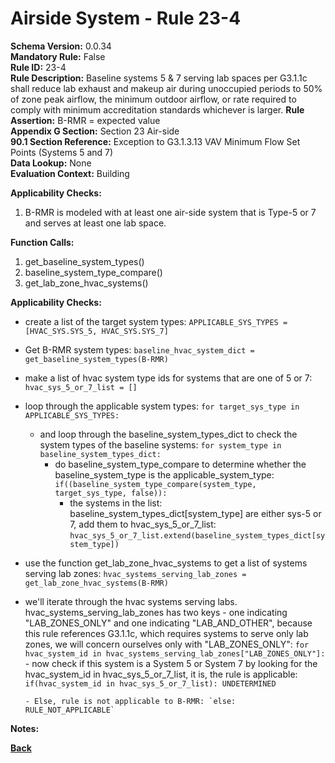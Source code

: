 
# Airside System - Rule 23-4 

**Schema Version:** 0.0.34  
**Mandatory Rule:** False  
**Rule ID:** 23-4  
**Rule Description:** Baseline systems 5 & 7 serving lab spaces per G3.1.1c shall reduce lab exhaust and makeup air during unoccupied periods to 50% of zone peak airflow, the minimum outdoor airflow, or rate required to comply with minimum accreditation standards whichever is larger.
**Rule Assertion:** B-RMR = expected value  
**Appendix G Section:** Section 23 Air-side  
**90.1 Section Reference:** Exception to G3.1.3.13 VAV Minimum Flow Set Points (Systems 5 and 7)  
**Data Lookup:** None  
**Evaluation Context:** Building  

**Applicability Checks:**  

1. B-RMR is modeled with at least one air-side system that is Type-5 or 7 and serves at least one lab space.  

**Function Calls:**  

1. get_baseline_system_types()
2. baseline_system_type_compare()
3. get_lab_zone_hvac_systems()

**Applicability Checks:**  
- create a list of the target system types: `APPLICABLE_SYS_TYPES = [HVAC_SYS.SYS_5, HVAC_SYS.SYS_7]`
- Get B-RMR system types: `baseline_hvac_system_dict = get_baseline_system_types(B-RMR)`

- make a list of hvac system type ids for systems that are one of 5 or 7: `hvac_sys_5_or_7_list = []`
- loop through the applicable system types: `for target_sys_type in APPLICABLE_SYS_TYPES:`
    - and loop through the baseline_system_types_dict to check the system types of the baseline systems: `for system_type in baseline_system_types_dict:`
        - do baseline_system_type_compare to determine whether the baseline_system_type is the applicable_system_type: `if((baseline_system_type_compare(system_type, target_sys_type, false)):`
            - the systems in the list: baseline_system_types_dict[system_type] are either sys-5 or 7, add them to hvac_sys_5_or_7_list: `hvac_sys_5_or_7_list.extend(baseline_system_types_dict[system_type])`
- use the function get_lab_zone_hvac_systems to get a list of systems serving lab zones: `hvac_systems_serving_lab_zones = get_lab_zone_hvac_systems(B-RMR)`
- we'll iterate through the hvac systems serving labs.  hvac_systems_serving_lab_zones has two keys - one indicating "LAB_ZONES_ONLY" and one indicating "LAB_AND_OTHER", because this rule references G3.1.1c, which requires systems to serve only lab zones, we will concern ourselves only with "LAB_ZONES_ONLY": `for hvac_system_id in hvac_systems_serving_lab_zones["LAB_ZONES_ONLY"]:`
      - now check if this system is a System 5 or System 7 by looking for the hvac_system_id in hvac_sys_5_or_7_list, it is, the rule is applicable: `if(hvac_system_id in hvac_sys_5_or_7_list): UNDETERMINED`

      - Else, rule is not applicable to B-RMR: `else: RULE_NOT_APPLICABLE`

**Notes:**

**[Back](../_toc.md)**
